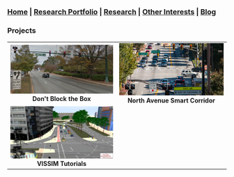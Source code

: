 ### [Home](README.md) | [Research Portfolio](/research.md) | [Research](research_projects.md) | [Other Interests](other_interests.md) | [Blog](blog.md) 

### Projects 

| | | 
|:-------------------------:|:-------------------------:|
[<img src="dbtb.png" width = "1603"/>](dbtb.md)  **Don't Block the Box** |  [<img src="north_ave_smart.jpg" height = "120" width = "1603"/>](coa.md)  **North Avenue Smart Corridor**| 
[<img src="vissim_sim.jpg" height = "120" width = "1603"/>](vissim_tutorials.md)  **VISSIM Tutorials**|

